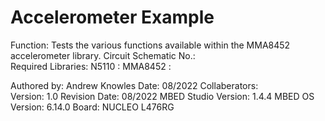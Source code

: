 Accelerometer Example
=====================

Function:               Tests the various functions available within the MMA8452 accelerometer library.
Circuit Schematic No.:  
Required Libraries:     N5110   :
                        MMA8452 :

Authored by:            Andrew Knowles
Date:                   08/2022
Collaberators:          
Version:                1.0
Revision Date:          08/2022 
MBED Studio Version:    1.4.4
MBED OS Version:        6.14.0
Board:	                NUCLEO L476RG
